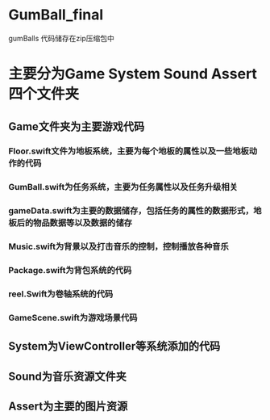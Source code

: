 # GumBall_final
gumBalls
代码储存在zip压缩包中
# 主要分为Game System Sound Assert四个文件夹
## Game文件夹为主要游戏代码
### Floor.swift文件为地板系统，主要为每个地板的属性以及一些地板动作的代码
### GumBall.swift为任务系统，主要为任务属性以及任务升级相关
### gameData.swift为主要的数据储存，包括任务的属性的数据形式，地板后的物品数据等以及数据的储存
### Music.swift为背景以及打击音乐的控制，控制播放各种音乐
### Package.swift为背包系统的代码
### reel.Swift为卷轴系统的代码
### GameScene.swift为游戏场景代码
## System为ViewController等系统添加的代码
## Sound为音乐资源文件夹
## Assert为主要的图片资源
